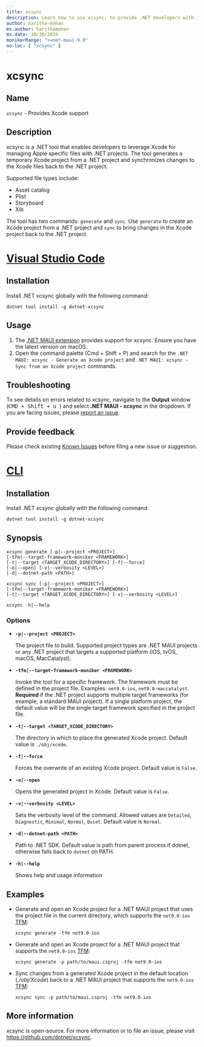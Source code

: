 ```yaml
---
title: xcsync
description: Learn how to use xcsync, to provide .NET developers with improved support for editing Apple specific files.
author: haritha-mohan
ms.author: harithamohan
ms.date: 10/30/2024
monikerRange: ">=net-maui-9.0"
no-loc: [ "xcsync" ]
---
```

# xcsync

## Name

`xcsync` - Provides Xcode support

## Description

xcsync is a .NET tool that enables developers to leverage Xcode for managing Apple specific files with .NET projects. The tool generates a temporary Xcode project from a .NET project and synchronizes changes to the Xcode files back to the .NET project.

Supported file types include:

- Asset catalog
- Plist
- Storyboard
- Xib

The tool has two commands: `generate` and `sync`. Use `generate` to create an Xcode project from a .NET project and `sync` to bring changes in the Xcode project back to the .NET project.

<!-- markdownlint-disable MD025 -->
# [Visual Studio Code](#tab/visual-studio-code)
<!-- markdownlint-enable MD025 -->

## Installation

Install .NET xcsync globally with the following command:

```dotnetcli
dotnet tool install -g dotnet-xcsync
```

## Usage

1. The [.NET MAUI extension](https://aka.ms/mauidevkit-marketplace) provides support for xcsync. Ensure you have the latest version on macOS.
2. Open the command palette (Cmd + Shift + P) and search for the `.NET MAUI: xcsync - Generate an Xcode project` and `.NET MAUI: xcsync - Sync from an Xcode project` commands.

## Troubleshooting

To see details on errors related to xcsync, navigate to the **Output** window (<kbd>CMD + Shift + u </kbd>) and select **.NET MAUI - xcsync** in the dropdown. If you are facing issues, please [report an issue](#provide-feedback).

## Provide feedback

Please check existing [Known Issues](https://github.com/dotnet/xcsync/issues) before filing a new issue or suggestion.

<!-- markdownlint-disable MD025 -->
# [CLI](#tab/cli)
<!-- markdownlint-enable MD025 -->

## Installation

Install .NET xcsync globally with the following command:

```dotnetcli
dotnet tool install -g dotnet-xcsync
```

## Synopsis

```dotnetcli
xcsync generate [-p|--project <PROJECT>]
[-tfm|--target-framework-moniker <FRAMEWORK>]
[-t|--target <TARGET_XCODE_DIRECTORY>] [-f|--force]
[-o|--open] [-v|--verbosity <LEVEL>]
[-d|--dotnet-path <PATH>]

xcsync sync [-p|--project <PROJECT>]
[-tfm|--target-framework-moniker <FRAMEWORK>]
[-t|--target <TARGET_XCODE_DIRECTORY>] [-v|--verbosity <LEVEL>]

xcsync -h|--help
```

### Options

- **`-p|--project <PROJECT>`**

    The project file to build. Supported project types are .NET MAUI projects or any .NET project that targets a supported platform (iOS, tvOS, macOS, MacCatalyst).
- **`-tfm|--target-framework-moniker <FRAMEWORK>`**

    Invoke the tool for a specific framework. The framework must be defined in the project file. Examples: `net9.0-ios`, `net9.0-maccatalyst`. **Required** if the .NET project supports multiple target frameworks (for example, a standard MAUI project). If a single platform project, the default value will be the single target framework specified in the project file.
- **`-t|--target <TARGET_XCODE_DIRECTORY>`**

    The directory in which to place the generated Xcode project. Default value is `./obj/xcode`.
- **`-f|--force`**

    Forces the overwrite of an existing Xcode project. Default value is `False`.
- **`-o|--open`**

    Opens the generated project in Xcode. Default value is `False`.
- **`-v|--verbosity <LEVEL>`**

    Sets the verbosity level of the command. Allowed values are `Detailed`, `Diagnostic`, `Minimal`, `Normal`, `Quiet`. Default value is `Normal`.
- **`-d|--dotnet-path <PATH>`**

    Path to .NET SDK. Default value is path from parent process if dotnet, otherwise falls back to `dotnet` on PATH.
- **`-h|--help`**
  
    Shows help and usage information

## Examples

- Generate and open an Xcode project for a .NET MAUI project that uses the project file in the current directory, which supports the `net9.0-ios` [TFM](/dotnet/standard/frameworks):

    ```dotnetcli
    xcsync generate -tfm net9.0-ios
    ```

- Generate and open an Xcode project for a .NET MAUI project that supports the `net9.0-ios` [TFM](/dotnet/standard/frameworks):

    ```dotnetcli
    xcsync generate -p path/to/maui.csproj -tfm net9.0-ios
    ```

- Sync changes from a generated Xcode project in the default location (*./obj/Xcode*) back to a .NET MAUI project that supports the `net9.0-ios` [TFM](/dotnet/standard/frameworks):

    ```dotnetcli
    xcsync sync -p path/to/maui.csproj -tfm net9.0-ios
    ```

## More information

xcsync is open-source. For more information or to file an issue, please visit <https://github.com/dotnet/xcsync>.
